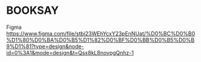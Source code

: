 # BOOKSAY
Figma
https://www.figma.com/file/stbi23WEhYcxY23pEnNUat/%D0%BC%D0%B0%D1%80%D0%BA%D0%B5%D1%82%D0%BF%D0%BB%D0%B5%D0%B9%D1%81?type=design&node-id=0%3A1&mode=design&t=Qsx8kL8novpgQnhz-1
